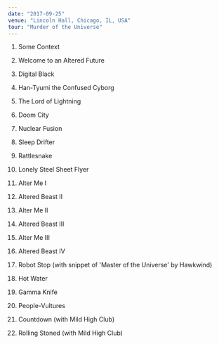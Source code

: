 ```yaml
---
date: "2017-09-25"
venue: "Lincoln Hall, Chicago, IL, USA"
tour: "Murder of the Universe"
---
```



 1. Some Context

 2. Welcome to an Altered Future

 3. Digital Black

 4. Han-Tyumi the Confused Cyborg

 5. The Lord of Lightning

 6. Doom City

 7. Nuclear Fusion

 8. Sleep Drifter

 9. Rattlesnake

10. Lonely Steel Sheet Flyer

11. Alter Me I

12. Altered Beast II

13. Alter Me II

14. Altered Beast III

15. Alter Me III

16. Altered Beast IV

17. Robot Stop
    (with snippet of 'Master of the Universe' by Hawkwind)

18. Hot Water

19. Gamma Knife

20. People-Vultures

21. Countdown
    (with Mild High Club)

22. Rolling Stoned
    (with Mild High Club)


